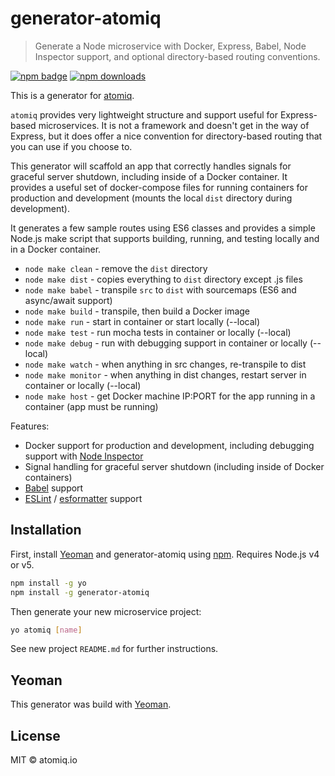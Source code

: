 # generator-atomiq

> Generate a Node microservice with Docker, Express, Babel, Node
  Inspector support, and optional directory-based routing conventions.

[![npm badge][npm-image]][npm-url]
[![npm downloads][downloads-image]][downloads-url]

This is a generator for [atomiq].

`atomiq` provides very lightweight structure and support useful for
Express-based microservices. It is not a framework and doesn't get in
the way of Express, but it does offer a nice convention for
directory-based routing that you can use if you choose to.

This generator will scaffold an app that correctly handles signals
for graceful server shutdown, including inside of a Docker container.
It provides a useful set of docker-compose files for running containers
for production and development (mounts the local `dist` directory
during development).

It generates a few sample routes using ES6 classes and provides a simple
Node.js make script that supports building, running, and testing
locally and in a Docker container.

 * `node make clean` - remove the `dist` directory
 * `node make dist` - copies everything to `dist` directory except .js files
 * `node make babel` - transpile `src` to `dist` with sourcemaps (ES6 and async/await support)
 * `node make build` - transpile, then build a Docker image
 * `node make run` - start in container or start locally (--local)
 * `node make test` - run mocha tests in container or locally (--local)
 * `node make debug` - run with debugging support in container or locally (--local)
 * `node make watch` - when anything in src changes, re-transpile to dist
 * `node make monitor` - when anything in dist changes, restart server in container or locally (--local)
 * `node make host` - get Docker machine IP:PORT for the app running in a container (app must be running)

Features:

  * Docker support for production and development, including debugging support with [Node Inspector]
  * Signal handling for graceful server shutdown (including inside of Docker containers)
  * [Babel] support
  * [ESLint] / [esformatter] support


## Installation

First, install [Yeoman] and generator-atomiq using [npm]. Requires Node.js v4 or v5.

```bash
npm install -g yo
npm install -g generator-atomiq
```

Then generate your new microservice project:

```bash
yo atomiq [name]
```

See new project `README.md` for further instructions.

## Yeoman

This generator was build with [Yeoman].

## License

MIT © atomiq.io

[atomiq]: https://github.com/atomiqio/atomiq
[Babel]: https://babeljs.io
[ESLint]: http://eslint.org/
[esformatter]: https://github.com/millermedeiros/esformatter
[Node Inspector]: https://github.com/node-inspector/node-inspector
[npm]: https://www.npmjs.com/
[npm-image]: https://img.shields.io/npm/v/generator-atomiq.svg
[npm-url]: https://npmjs.org/package/generator-atomiq
[downloads-image]: https://img.shields.io/npm/dm/generator-atomiq.svg
[downloads-url]: https://npmjs.org/package/generator-atomiq
[Yeoman]: http://yeoman.io
